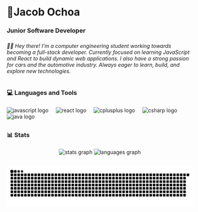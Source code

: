 <h1 align="left">🎱Jacob Ochoa</h1>

###

<h3 align="left">Junior Software Developer</h3>

###

<h6 align="left">👋🏼 Hey there! I'm a computer engineering student working towards becoming a full-stack developer. Currently focused on learning JavaScript and React to build dynamic web applications. I also have a strong passion for cars and the automotive industry. Always eager to learn, build, and explore new technologies.</h3>

###

<h1 align="left"></h1>

###

<h3 align="left">💻 Languages and Tools</h3>

###

<div align="left">
  <img src="https://cdn.jsdelivr.net/gh/devicons/devicon/icons/javascript/javascript-original.svg" height="40" alt="javascript logo"  />
  <img width="12" />
  <img src="https://cdn.jsdelivr.net/gh/devicons/devicon/icons/react/react-original.svg" height="40" alt="react logo"  />
  <img width="12" />
  <img src="https://cdn.jsdelivr.net/gh/devicons/devicon/icons/cplusplus/cplusplus-original.svg" height="40" alt="cplusplus logo"  />
  <img width="12" />
  <img src="https://cdn.jsdelivr.net/gh/devicons/devicon/icons/csharp/csharp-original.svg" height="40" alt="csharp logo"  />
  <img width="12" />
  <img src="https://cdn.jsdelivr.net/gh/devicons/devicon/icons/java/java-original.svg" height="40" alt="java logo"  />
</div>

###

<h2 align="left"></h2>

###

<h3 align="left">📊 Stats</h3>

###

<div align="center">
  <img src="https://github-readme-stats.vercel.app/api?username=jacobtochoa&hide_title=false&hide_rank=false&show_icons=true&include_all_commits=true&count_private=true&disable_animations=false&theme=dracula&locale=en&hide_border=false&order=1" height="150" alt="stats graph"  />
  <img src="https://github-readme-stats.vercel.app/api/top-langs?username=jacobtochoa&locale=en&hide_title=false&layout=compact&card_width=320&langs_count=5&theme=dracula&hide_border=false&order=2" height="150" alt="languages graph"  />
</div>

###

<h2 align="left"></h2>

###

<picture>
  <source media="(prefers-color-scheme: dark)" srcset="https://raw.githubusercontent.com/jacobtochoa/jacobtochoa/output/github-snake-dark.svg" />
  <source media="(prefers-color-scheme: light)" srcset="https://raw.githubusercontent.com/jacobtochoa/jacobtochoa/output/github-snake.svg" />
  <img alt="github-snake" src="https://raw.githubusercontent.com/jacobtochoa/jacobtochoa/output/github-snake.svg" />
</picture>

###

